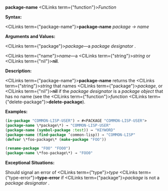**package-name** <ClLinks  term={"function"}><i>Function</i></ClLinks> 



**Syntax:** 



<ClLinks  term={"package-name"}><b>package-name</b></ClLinks> *package → name* 



**Arguments and Values:** 



<ClLinks  term={"package"}><i>package</i></ClLinks>—a *package designator* . 



<ClLinks  term={"name"}><i>name</i></ClLinks>—a <ClLinks  term={"string"}><i>string</i></ClLinks> or <ClLinks  term={"nil"}><b>nil</b></ClLinks>. 



**Description:** 



<ClLinks  term={"package-name"}><b>package-name</b></ClLinks> returns the <ClLinks  term={"string"}><i>string</i></ClLinks> that names <ClLinks  term={"package"}><i>package</i></ClLinks>, or <ClLinks  term={"nil"}><b>nil</b></ClLinks> if the *package designator* is a *package object* that has no name (see the <ClLinks  term={"function"}><i>function</i></ClLinks> <ClLinks  term={"delete-package"}><b>delete-package</b></ClLinks>). 



**Examples:**
```lisp
(in-package "COMMON-LISP-USER") → #<PACKAGE "COMMON-LISP-USER"> 
(package-name \*package\*) → "COMMON-LISP-USER" 
(package-name (symbol-package :test)) → "KEYWORD" 
(package-name (find-package ’common-lisp)) → "COMMON-LISP" 
(defvar \*foo-package\* (make-package "FOO")) 

(rename-package "FOO" "FOO0") 
(package-name \*foo-package\*) → "FOO0" 
```
**Exceptional Situations:** 



Should signal an error of <ClLinks  term={"type"}><i>type</i></ClLinks> <ClLinks  term={"type-error"}><b>type-error</b></ClLinks> if <ClLinks  term={"package"}><i>package</i></ClLinks> is not a *package designator* . 




